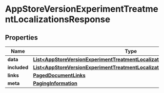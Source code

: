 

# AppStoreVersionExperimentTreatmentLocalizationsResponse


## Properties

| Name | Type | Description | Notes |
|------------ | ------------- | ------------- | -------------|
|**data** | [**List&lt;AppStoreVersionExperimentTreatmentLocalization&gt;**](AppStoreVersionExperimentTreatmentLocalization.md) |  |  |
|**included** | [**List&lt;AppStoreVersionExperimentTreatmentLocalizationsResponseIncludedInner&gt;**](AppStoreVersionExperimentTreatmentLocalizationsResponseIncludedInner.md) |  |  [optional] |
|**links** | [**PagedDocumentLinks**](PagedDocumentLinks.md) |  |  |
|**meta** | [**PagingInformation**](PagingInformation.md) |  |  [optional] |



